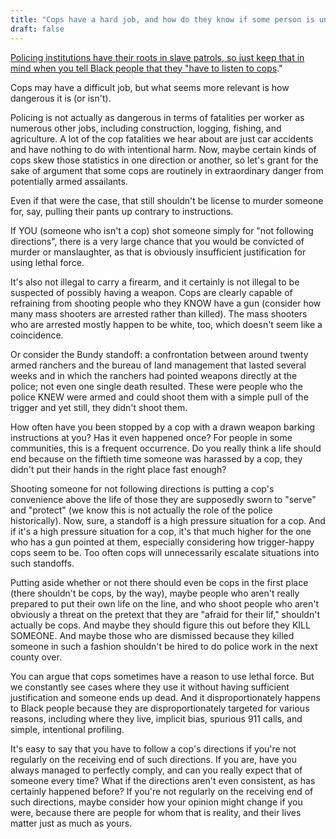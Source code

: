 ```yaml
---
title: "Cops have a hard job, and how do they know if some person is unarmed? If someone didn't follow directions, I'd probably shoot them too. You have to listen to cops."
draft: false
---
```


[Policing institutions have their roots in slave patrols, so just keep that in mind when you tell Black people that they "have to listen to cops](https://plsonline.eku.edu/insidelook/brief-history-slavery-and-origins-american-policing)."  
  
Cops may have a difficult job, but what seems more relevant is how dangerous it is (or isn't).  
  
Policing is not actually as dangerous in terms of fatalities per worker as numerous other jobs, including construction, logging, fishing, and agriculture. A lot of the cop fatalities we hear about are just car accidents and have nothing to do with intentional harm. Now, maybe certain kinds of cops skew those statistics in one direction or another, so let's grant for the sake of argument that some cops are routinely in extraordinary danger from potentially armed assailants.  
  
Even if that were the case, that still shouldn't be license to murder someone for, say, pulling their pants up contrary to instructions.  
  
If YOU (someone who isn't a cop) shot someone simply for "not following directions", there is a very large chance that you would be convicted of murder or manslaughter, as that is obviously insufficient justification for using lethal force.  
  
It's also not illegal to carry a firearm, and it certainly is not illegal to be suspected of possibly having a weapon. Cops are clearly capable of refraining from shooting people who they KNOW have a gun (consider how many mass shooters are arrested rather than killed). The mass shooters who are arrested mostly happen to be white, too, which doesn't seem like a coincidence.  
  
Or consider the Bundy standoff: a confrontation between around twenty armed ranchers and the bureau of land management that lasted several weeks and in which the ranchers had pointed weapons directly at the police; not even one single death resulted. These were people who the police KNEW were armed and could shoot them with a simple pull of the trigger and yet still, they didn't shoot them.  
  
How often have you been stopped by a cop with a drawn weapon barking instructions at you? Has it even happened once? For people in some communities, this is a frequent occurrence. Do you really think a life should end because on the fiftieth time someone was harassed by a cop, they didn't put their hands in the right place fast enough?  
  
Shooting someone for not following directions is putting a cop's convenience above the life of those they are supposedly sworn to "serve" and "protect" (we know this is not actually the role of the police historically). Now, sure, a standoff is a high pressure situation for a cop. And if it's a high pressure situation for a cop, it's that much higher for the one who has a gun pointed at them, especially considering how trigger-happy cops seem to be. Too often cops will unnecessarily escalate situations into such standoffs.  
  
Putting aside whether or not there should even be cops in the first place (there shouldn't be cops, by the way), maybe people who aren't really prepared to put their own life on the line, and who shoot people who aren't obviously a threat on the pretext that they are "afraid for their lif," shouldn't actually be cops. And maybe they should figure this out before they KILL SOMEONE. And maybe those who are dismissed because they killed someone in such a fashion shouldn't be hired to do police work in the next county over.  
  
You can argue that cops sometimes have a reason to use lethal force. But we constantly see cases where they use it without having sufficient justification and someone ends up dead. And it disproportionately happens to Black people because they are disproportionately targeted for various reasons, including where they live, implicit bias, spurious 911 calls, and simple, intentional profiling.  
  
It's easy to say that you have to follow a cop's directions if you're not regularly on the receiving end of such directions. If you are, have you always managed to perfectly comply, and can you really expect that of someone every time? What if the directions aren't even consistent, as has certainly happened before? If you're not regularly on the receiving end of such directions, maybe consider how your opinion might change if you were, because there are people for whom that is reality, and their lives matter just as much as yours.

